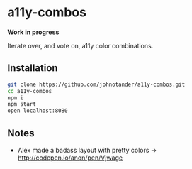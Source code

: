 # a11y-combos

__Work in progress__

Iterate over, and vote on, a11y color combinations.

## Installation

```sh
git clone https://github.com/johnotander/a11y-combos.git
cd a11y-combos
npm i
npm start
open localhost:8080
```

## Notes

- Alex made a badass layout with pretty colors -> <http://codepen.io/anon/pen/Vjwage>
